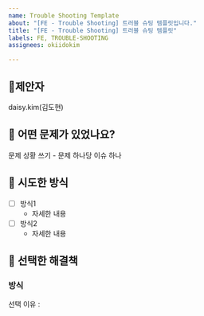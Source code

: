 ```yaml
---
name: Trouble Shooting Template
about: "[FE - Trouble Shooting] 트러블 슈팅 템플릿입니다."
title: "[FE - Trouble Shooting] 트러블 슈팅 템플릿"
labels: FE, TROUBLE-SHOOTING
assignees: okiidokim

---
```


## 🙋제안자
daisy.kim(김도현)

## 📌 어떤 문제가 있었나요?
문제 상황 쓰기 - 문제 하나당 이슈 하나

## 📌 시도한 방식
- [ ] 방식1
    - 자세한 내용
- [ ] 방식2
    - 자세한 내용

## 📌 선택한 해결책
### 방식
선택 이유 :
